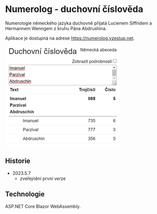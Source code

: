 # Numerolog - duchovní číslověda

Numerologie německého jazyka duchovně přijatá Lucienem Siffridem a Hermannem Wenngem z kruhu Pána Abdrushina.

Aplikace je dostupná na adrese https://numerolog.vzestup.net.

![image](Numerolog.png)

## Historie

- 2023.5.7
  - zveřejnění první verze

## Technologie

ASP.NET Core Blazor WebAssembly.
